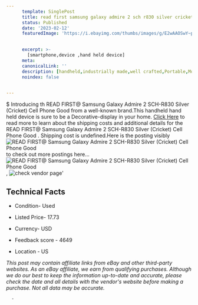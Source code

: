 ```yaml
---
      template: SinglePost
      title: read first samsung galaxy admire 2 sch r830 silver cricket cell phone good 
      status: Published
      date: '2023-02-12'
      featuredImage: 'https://i.ebayimg.com/thumbs/images/g/E2wAAOSwY~pejiNG/s-l225.jpg'
       

      excerpt: >-
        [smartphone,device ,hand held device]
      meta:
      canonicalLink: ''
      description: [handheld,industrially made,well crafted,Portable,Mobile,Compact,Convenient,Lightweight,Maneuverable,Man-portable,Miniature,Carriable,Hand-held,Light,Holdable,Transportable,Mobile device,Pocket-sized,On-the-go,Wireless,Cordless,Compact size,Convenient size, smartphone,device ,hand held device]
      noindex: false
      

---
```

$
      Introducing th READ FIRST@ Samsung Galaxy Admire 2 SCH-R830 Silver (Cricket) Cell Phone Good  from a well-known brand.This handheld hand held device is sure to be a Decorative-display in your home. [Click Here](https://www.ebay.com/itm/153891747210?hash=item23d4a9b58a%3Ag%3AE2wAAOSwY%7EpejiNG&mkevt=1&mkcid=1&mkrid=711-53200-19255-0&campid=%253CePNCampaignId%253E&customid=%253CreferenceId%253E&toolid=10049) to read more to learn about the shipping costs and additional details for the READ FIRST@ Samsung Galaxy Admire 2 SCH-R830 Silver (Cricket) Cell Phone Good . Shipping cost is undefined.Here is the posting visibly ![READ FIRST@ Samsung Galaxy Admire 2 SCH-R830 Silver (Cricket) Cell Phone Good ](https://i.ebayimg.com/thumbs/images/g/E2wAAOSwY~pejiNG/s-l225.jpg) to check out more postings here... ![READ FIRST@ Samsung Galaxy Admire 2 SCH-R830 Silver (Cricket) Cell Phone Good ](https://i.ebayimg.com/images/g/E2wAAOSwY~pejiNG/s-l1600.jpg), ![check vendor page](https://origin-galleryplus.ebayimg.com/ws/web/153891747210_2_0_1/225x225.jpg)'

      

 ## Technical Facts 



     
      

 - Condition- Used 


      

 - Listed Price- 17.73 


      

 - Currency- USD 


      

 - Feedback score - 4649 


      

 - Location - US 


      
      

 *_This post may contain affiliate links from eBay and other third-party websites. As an eBay affiliate, we earn from qualifying purchases. Although we do our best to keep the information up-to-date and accurate, please check the date and all details with the vendor's website before making a purchase. Not all data may be accurate._*




      -
